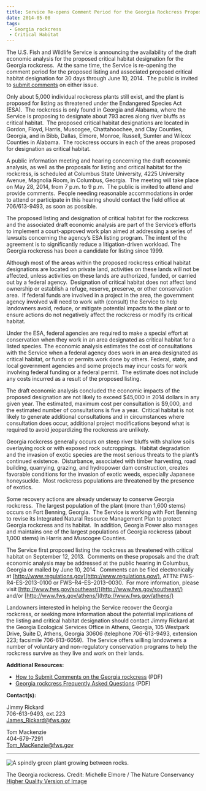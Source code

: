 ```yaml
---
title: Service Re-opens Comment Period for the Georgia Rockcress Proposed Listing and Critical Habitat and Announces Economic Analysis
date: 2014-05-08
tags:
 - Georgia rockcress
 - Critical Habitat
---
```


The U.S. Fish and Wildlife Service is announcing the availability of the draft economic analysis for the proposed critical habitat designation for the Georgia rockcress.  At the same time, the Service is re-opening the comment period for the proposed listing and associated proposed critical habitat designation for 30 days through June 10, 2014.  The public is invited to [submit comments](http://www.fws.gov/southeast/news/2014/Comment_Instructions_GA_Rockcress.pdf) on either issue.

Only about 5,000 individual rockcress plants still exist, and the plant is proposed for listing as threatened under the Endangered Species Act (ESA).  The rockcress is only found in Georgia and Alabama, where the Service is proposing to designate about 793 acres along river bluffs as critical habitat.  The proposed critical habitat designations are located in Gordon, Floyd, Harris, Muscogee, Chattahoochee, and Clay Counties, Georgia, and in Bibb, Dallas, Elmore, Monroe, Russell, Sumter and Wilcox Counties in Alabama.  The rockcress occurs in each of the areas proposed for designation as critical habitat.

A public information meeting and hearing concerning the draft economic analysis, as well as the proposals for listing and critical habitat for the rockcress, is scheduled at Columbus State University, 4225 University Avenue, Magnolia Room, in Columbus, Georgia.  The meeting will take place on May 28, 2014, from 7 p.m. to 9 p.m.  The public is invited to attend and provide comments.  People needing reasonable accommodations in order to attend or participate in this hearing should contact the field office at 706/613-9493, as soon as possible.

The proposed listing and designation of critical habitat for the rockcress and the associated draft economic analysis are part of the Service’s efforts to implement a court-approved work plan aimed at addressing a series of lawsuits concerning the agency’s ESA listing program. The intent of the agreement is to significantly reduce a litigation-driven workload. The Georgia rockcress has been a candidate for listing since 1999.

Although most of the areas within the proposed rockcress critical habitat designations are located on private land, activities on these lands will not be affected, unless activities on these lands are authorized, funded, or carried out by a federal agency.  Designation of critical habitat does not affect land ownership or establish a refuge, reserve, preserve, or other conservation area.  If federal funds are involved in a project in the area, the government agency involved will need to work with (consult) the Service to help landowners avoid, reduce, or mitigate potential impacts to the plant or to ensure actions do not negatively affect the rockcress or modify its critical habitat.

Under the ESA, federal agencies are required to make a special effort at conservation when they work in an area designated as critical habitat for a listed species. The economic analysis estimates the cost of consultations with the Service when a federal agency does work in an area designated as critical habitat, or funds or permits work done by others. Federal, state, and local government agencies and some projects may incur costs for work involving federal funding or a federal permit.  The estimate does not include any costs incurred as a result of the proposed listing.

The draft economic analysis concluded the economic impacts of the proposed designation are not likely to exceed $45,000 in 2014 dollars in any given year. The estimated, maximum cost per consultation is $9,000, and the estimated number of consultations is five a year.  Critical habitat is not likely to generate additional consultations and in circumstances where consultation does occur, additional project modifications beyond what is required to avoid jeopardizing the rockcress are unlikely.

Georgia rockcress generally occurs on steep river bluffs with shallow soils overlaying rock or with exposed rock outcroppings.  Habitat degradation and the invasion of exotic species are the most serious threats to the plant’s continued existence.  Disturbance, associated with timber harvesting, road building, quarrying, grazing, and hydropower dam construction, creates favorable conditions for the invasion of exotic weeds, especially Japanese honeysuckle.  Most rockcress populations are threatened by the presence of exotics.

Some recovery actions are already underway to conserve Georgia rockcress.  The largest population of the plant (more than 1,600 stems) occurs on Fort Benning, Georgia.  The Service is working with Fort Benning to revise its Integrated Natural Resource Management Plan to protect Georgia rockcress and its habitat.  In addition, Georgia Power also manages and maintains one of the largest populations of Georgia rockcress (about 1,000 stems) in Harris and Muscogee Counties.

The Service first proposed listing the rockcress as threatened with critical habitat on September 12, 2013.  Comments on these proposals and the draft economic analysis may be addressed at the public hearing in Columbus, Georgia or mailed by June 10, 2014\.  Comments can be filed electronically at [http://www.regulations.gov](http://www.regulations.gov/), ATTN: FWS-R4-ES-2013-0100 or FWS–R4–ES–2013–0030.  For more information, please visit [http://www.fws.gov/southeast/](http://www.fws.gov/southeast/) and/or [http://www.fws.gov/athens/](http://www.fws.gov/athens/)

Landowners interested in helping the Service recover the Georgia rockcress, or seeking more information about the potential implications of the listing and critical habitat designation should contact Jimmy Rickard at the Georgia Ecological Services Office in Athens, Georgia, 105 Westpark Drive, Suite D, Athens, Georgia 30606 (telephone 706-613-9493, extension 223; facsimile 706-613-6059).  The Service offers willing landowners a number of voluntary and non-regulatory conservation programs to help the rockcress survive as they live and work on their lands.

**Additional Resources:**

*   [How to Submit Comments on the Georgia rockcress](http://www.fws.gov/southeast/news/2014/Comment_Instructions_GA_Rockcress.pdf) (PDF)
*   [Georgia rockcress Frequently Asked Questions](http://www.fws.gov/southeast/news/2014/GA_Rockcress_FAQ.pdf) (PDF)

**Contact(s):**  

Jimmy Rickard  
706-613-9493, ext.223  
[James_Rickard@fws.gov](mailto:James_Rickard@fws.gov)

Tom Mackenzie  
404-679-7291  
[Tom_MacKenzie@fws.gov](mailto:Tom_MacKenzie@fws.gov)

* * *

![A spindly green plant growing between rocks.](images/newsUploads/newsThumbs/newsImageThumbDCAF9B71-F101-7E0C-3B8CCA100B4866B8.jpg)

The Georgia rockcress. Credit: Michelle Elmore / The Nature Conservancy  
[Higher Quality Version of Image](http://www.fws.gov/southeast/images/arabisGeorgianaME-.jpg)
